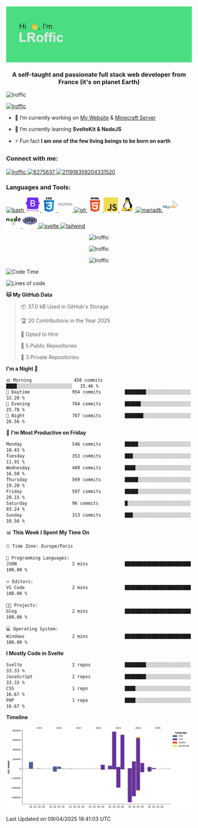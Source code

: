 <a href="https://lripsum.net" target="_blank"><img align="center" src="header.png" /></a>
<h3 align="center">A self-taught and passionate full stack web developer from France (it's on planet Earth)</h3>

<p align="left"> <img src="https://komarev.com/ghpvc/?username=lroffic&label=Profile%20views&color=0e75b6&style=flat" alt="lroffic" /> </p>

<p align="left"> <a href="https://github.com/ryo-ma/github-profile-trophy"><img src="https://github-profile-trophy.vercel.app/?username=lroffic" alt="lroffic" /></a> </p>

- 🔭 I’m currently working on <a href="https://lripsum.net" target="_blank">My Website</a> & <a href="https://mega-minecraft.fr" target="_blank">Minecraft Server</a>

- 🌱 I’m currently learning **SvelteKit & NodeJS**

- ⚡ Fun fact **I am one of the few living beings to be born on earth**

<h3 align="left">Connect with me:</h3>
<p align="left">
  <a href="https://dev.to/lroffic" target="blank">
    <img align="center" src="https://raw.githubusercontent.com/rahuldkjain/github-profile-readme-generator/master/src/images/icons/Social/devto.svg" alt="lroffic" height="30" width="40" />
  </a>
  <a href="https://stackoverflow.com/users/6275637" target="blank">
    <img align="center" src="https://raw.githubusercontent.com/rahuldkjain/github-profile-readme-generator/master/src/images/icons/Social/stack-overflow.svg" alt="6275637" height="30" width="40" />
  </a>
  <a href="[https://discord.gg/211918359204331520](https://discord.com/users/211918359204331520/)" target="blank">
    <img align="center" src="https://raw.githubusercontent.com/rahuldkjain/github-profile-readme-generator/master/src/images/icons/Social/discord.svg" alt="211918359204331520" height="30" width="40" />
  </a>
</p>

<h3 align="left">Languages and Tools:</h3>
<p align="left">
  <a href="https://www.gnu.org/software/bash/" target="_blank" rel="noreferrer">
    <img src="https://www.vectorlogo.zone/logos/gnu_bash/gnu_bash-icon.svg" alt="bash" width="40" height="40"/>
  </a>
  <a href="https://getbootstrap.com" target="_blank" rel="noreferrer"> 
    <img src="https://raw.githubusercontent.com/devicons/devicon/master/icons/bootstrap/bootstrap-plain-wordmark.svg" alt="bootstrap" width="40" height="40"/>
  </a>
  <a href="https://www.w3schools.com/css/" target="_blank" rel="noreferrer">
    <img src="https://raw.githubusercontent.com/devicons/devicon/master/icons/css3/css3-original-wordmark.svg" alt="css3" width="40" height="40"/>
  </a>
  <a href="https://expressjs.com" target="_blank" rel="noreferrer">
    <img src="https://raw.githubusercontent.com/devicons/devicon/master/icons/express/express-original-wordmark.svg" alt="express" width="40" height="40"/>
  </a>
  <a href="https://git-scm.com/" target="_blank" rel="noreferrer">
    <img src="https://www.vectorlogo.zone/logos/git-scm/git-scm-icon.svg" alt="git" width="40" height="40"/>
  </a>
  <a href="https://www.w3.org/html/" target="_blank" rel="noreferrer">
    <img src="https://raw.githubusercontent.com/devicons/devicon/master/icons/html5/html5-original-wordmark.svg" alt="html5" width="40" height="40"/>
  </a>
  <a href="https://developer.mozilla.org/en-US/docs/Web/JavaScript" target="_blank" rel="noreferrer">
    <img src="https://raw.githubusercontent.com/devicons/devicon/master/icons/javascript/javascript-original.svg" alt="javascript" width="40" height="40"/>
  </a>
  <a href="https://www.linux.org/" target="_blank" rel="noreferrer">
    <img src="https://raw.githubusercontent.com/devicons/devicon/master/icons/linux/linux-original.svg" alt="linux" width="40" height="40"/>
  </a>
  <a href="https://mariadb.org/" target="_blank" rel="noreferrer">
    <img src="https://www.vectorlogo.zone/logos/mariadb/mariadb-icon.svg" alt="mariadb" width="40" height="40"/>
  </a>
  <a href="https://www.mysql.com/" target="_blank" rel="noreferrer">
    <img src="https://raw.githubusercontent.com/devicons/devicon/master/icons/mysql/mysql-original-wordmark.svg" alt="mysql" width="40" height="40"/>
  </a>
  <a href="https://nodejs.org" target="_blank" rel="noreferrer">
    <img src="https://raw.githubusercontent.com/devicons/devicon/master/icons/nodejs/nodejs-original-wordmark.svg" alt="nodejs" width="40" height="40"/>
  </a>
  <a href="https://www.php.net" target="_blank" rel="noreferrer">
    <img src="https://raw.githubusercontent.com/devicons/devicon/master/icons/php/php-original.svg" alt="php" width="40" height="40"/>
  </a> <a href="https://svelte.dev" target="_blank" rel="noreferrer">
    <img src="https://upload.wikimedia.org/wikipedia/commons/1/1b/Svelte_Logo.svg" alt="svelte" width="40" height="40"/>
  </a>
  <a href="https://tailwindcss.com/" target="_blank" rel="noreferrer">
    <img src="https://www.vectorlogo.zone/logos/tailwindcss/tailwindcss-icon.svg" alt="tailwind" width="40" height="40"/>
  </a>
</p>

<p align="center">
  <img src="https://github-readme-stats.vercel.app/api/top-langs?username=lroffic&show_icons=true&locale=en&layout=compact" alt="lroffic" />
</p>

<p align="center">
  <img src="https://github-readme-stats.vercel.app/api?username=lroffic&show_icons=true&locale=en" alt="lroffic" />
</p>

<p align="center">
  <img src="https://github-readme-streak-stats.herokuapp.com/?user=lroffic&" alt="lroffic" />
</p>

<!--START_SECTION:waka-->
![Code Time](http://img.shields.io/badge/Code%20Time-192%20hrs%2037%20mins-blue)

![Lines of code](https://img.shields.io/badge/From%20Hello%20World%20I%27ve%20Written-2.9%20million%20lines%20of%20code-blue)

**🐱 My GitHub Data** 

> 📦 37.0 kB Used in GitHub's Storage 
 > 
> 🏆 20 Contributions in the Year 2025
 > 
> 💼 Opted to Hire
 > 
> 📜 5 Public Repositories 
 > 
> 🔑 3 Private Repositories 
 > 
**I'm a Night 🦉** 

```text
🌞 Morning                458 commits         ████░░░░░░░░░░░░░░░░░░░░░   15.46 % 
🌆 Daytime                954 commits         ████████░░░░░░░░░░░░░░░░░   32.20 % 
🌃 Evening                764 commits         ██████░░░░░░░░░░░░░░░░░░░   25.78 % 
🌙 Night                  787 commits         ███████░░░░░░░░░░░░░░░░░░   26.56 % 
```
📅 **I'm Most Productive on Friday** 

```text
Monday                   546 commits         █████░░░░░░░░░░░░░░░░░░░░   18.43 % 
Tuesday                  353 commits         ███░░░░░░░░░░░░░░░░░░░░░░   11.91 % 
Wednesday                489 commits         ████░░░░░░░░░░░░░░░░░░░░░   16.50 % 
Thursday                 569 commits         █████░░░░░░░░░░░░░░░░░░░░   19.20 % 
Friday                   597 commits         █████░░░░░░░░░░░░░░░░░░░░   20.15 % 
Saturday                 96 commits          █░░░░░░░░░░░░░░░░░░░░░░░░   03.24 % 
Sunday                   313 commits         ███░░░░░░░░░░░░░░░░░░░░░░   10.56 % 
```


📊 **This Week I Spent My Time On** 

```text
🕑︎ Time Zone: Europe/Paris

💬 Programming Languages: 
JSON                     2 mins              █████████████████████████   100.00 % 

🔥 Editors: 
VS Code                  2 mins              █████████████████████████   100.00 % 

🐱‍💻 Projects: 
blog                     2 mins              █████████████████████████   100.00 % 

💻 Operating System: 
Windows                  2 mins              █████████████████████████   100.00 % 
```

**I Mostly Code in Svelte** 

```text
Svelte                   2 repos             ████████░░░░░░░░░░░░░░░░░   33.33 % 
JavaScript               2 repos             ████████░░░░░░░░░░░░░░░░░   33.33 % 
CSS                      1 repo              ████░░░░░░░░░░░░░░░░░░░░░   16.67 % 
PHP                      1 repo              ████░░░░░░░░░░░░░░░░░░░░░   16.67 % 
```



**Timeline**

![Lines of Code chart](https://raw.githubusercontent.com/LRoffic/LRoffic/main/assets/bar_graph.png)


 Last Updated on 09/04/2025 18:41:03 UTC
<!--END_SECTION:waka-->
